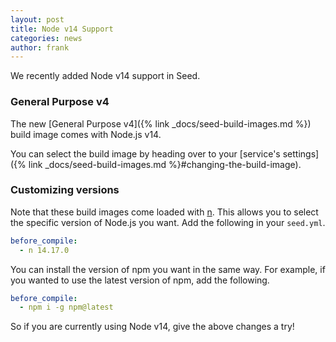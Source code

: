 ```yaml
---
layout: post
title: Node v14 Support
categories: news
author: frank
---
```


We recently added Node v14 support in Seed.

### General Purpose v4

The new [General Purpose v4]({% link _docs/seed-build-images.md %}) build image comes with Node.js v14.

You can select the build image by heading over to your [service's settings]({% link _docs/seed-build-images.md %}#changing-the-build-image).

### Customizing versions

Note that these build images come loaded with [n](https://github.com/tj/n). This allows you to select the specific version of Node.js you want. Add the following in your `seed.yml`.

``` yml
before_compile:
  - n 14.17.0
```

You can install the version of npm you want in the same way. For example, if you wanted to use the latest version of npm, add the following.

``` yml
before_compile:
  - npm i -g npm@latest
```

So if you are currently using Node v14, give the above changes a try!
